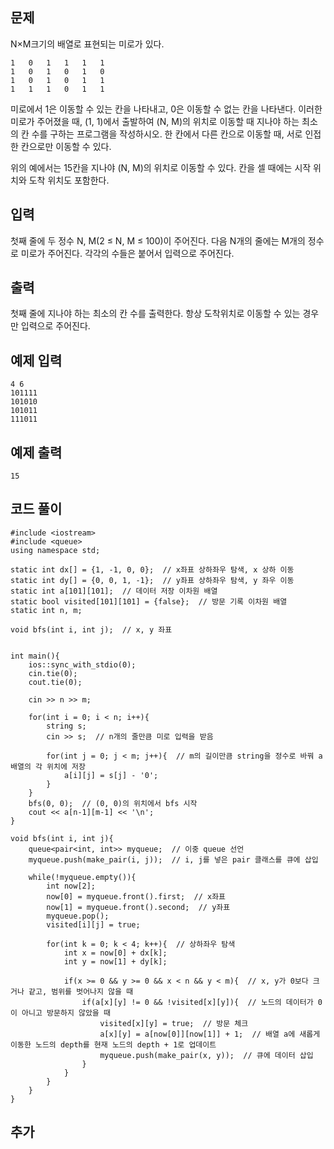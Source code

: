 ## 문제 
N×M크기의 배열로 표현되는 미로가 있다.
```
1	0	1	1	1	1
1	0	1	0	1	0
1	0	1	0	1	1
1	1	1	0	1	1
```
미로에서 1은 이동할 수 있는 칸을 나타내고, 0은 이동할 수 없는 칸을 나타낸다. 이러한 미로가 주어졌을 때, (1, 1)에서 출발하여 (N, M)의 위치로 이동할 때 지나야 하는 최소의 칸 수를 구하는 프로그램을 작성하시오. 한 칸에서 다른 칸으로 이동할 때, 서로 인접한 칸으로만 이동할 수 있다.

위의 예에서는 15칸을 지나야 (N, M)의 위치로 이동할 수 있다. 칸을 셀 때에는 시작 위치와 도착 위치도 포함한다.
## 입력
첫째 줄에 두 정수 N, M(2 ≤ N, M ≤ 100)이 주어진다. 다음 N개의 줄에는 M개의 정수로 미로가 주어진다. 각각의 수들은 붙어서 입력으로 주어진다.
## 출력
첫째 줄에 지나야 하는 최소의 칸 수를 출력한다. 항상 도착위치로 이동할 수 있는 경우만 입력으로 주어진다.


## 예제 입력 
```
4 6
101111
101010
101011
111011
```

## 예제 출력  
```
15
```
## 코드 풀이
```
#include <iostream>
#include <queue>
using namespace std;

static int dx[] = {1, -1, 0, 0};  // x좌표 상하좌우 탐색, x 상하 이동
static int dy[] = {0, 0, 1, -1};  // y좌표 상하좌우 탐색, y 좌우 이동
static int a[101][101];  // 데이터 저장 이차원 배열
static bool visited[101][101] = {false};  // 방문 기록 이차원 배열
static int n, m;  

void bfs(int i, int j);  // x, y 좌표 


int main(){
    ios::sync_with_stdio(0);
    cin.tie(0);
    cout.tie(0);
    
    cin >> n >> m;
    
    for(int i = 0; i < n; i++){
        string s;  
        cin >> s;  // n개의 줄만큼 미로 입력을 받음
        
        for(int j = 0; j < m; j++){  // m의 길이만큼 string을 정수로 바꿔 a 배열의 각 위치에 저장
            a[i][j] = s[j] - '0';  
        }
    }
    bfs(0, 0);  // (0, 0)의 위치에서 bfs 시작  
    cout << a[n-1][m-1] << '\n';  
}

void bfs(int i, int j){
    queue<pair<int, int>> myqueue;  // 이중 queue 선언
    myqueue.push(make_pair(i, j));  // i, j를 넣은 pair 클래스를 큐에 삽입
    
    while(!myqueue.empty()){
        int now[2];  
        now[0] = myqueue.front().first;  // x좌표
        now[1] = myqueue.front().second;  // y좌표
        myqueue.pop();
        visited[i][j] = true;
        
        for(int k = 0; k < 4; k++){  // 상하좌우 탐색
            int x = now[0] + dx[k];  
            int y = now[1] + dy[k];
            
            if(x >= 0 && y >= 0 && x < n && y < m){  // x, y가 0보다 크거나 같고, 범위를 벗어나지 않을 때
                if(a[x][y] != 0 && !visited[x][y]){  // 노드의 데이터가 0이 아니고 방문하지 않았을 때
                    visited[x][y] = true;  // 방문 체크
                    a[x][y] = a[now[0]][now[1]] + 1;  // 배열 a에 새롭게 이동한 노드의 depth를 현재 노드의 depth + 1로 업데이트
                    myqueue.push(make_pair(x, y));  // 큐에 데이터 삽입
                }
            }
        }
    }
}
```
## 추가
